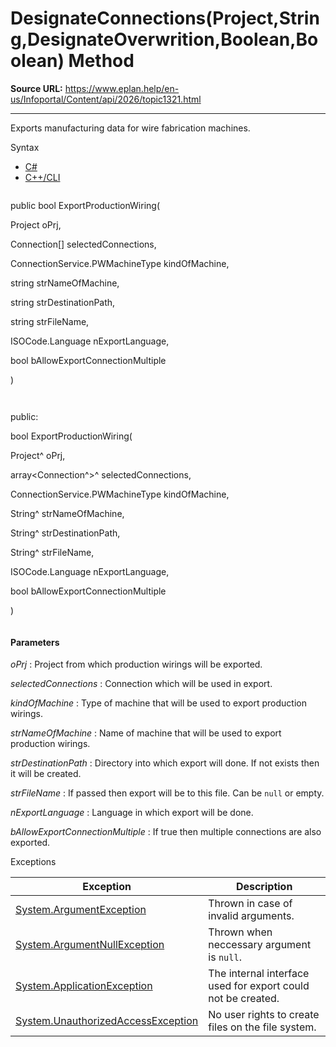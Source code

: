 # DesignateConnections(Project,String,DesignateOverwrition,Boolean,Boolean) Method

**Source URL:** https://www.eplan.help/en-us/Infoportal/Content/api/2026/topic1321.html

---

Exports manufacturing data for wire fabrication machines.

Syntax

- [C#](#i-syntax-CS)
- [C++/CLI](#i-syntax-CPP2005)

```
```
public bool ExportProductionWiring( 

   Project oPrj,

   Connection[] selectedConnections,

   ConnectionService.PWMachineType kindOfMachine,

   string strNameOfMachine,

   string strDestinationPath,

   string strFileName,

   ISOCode.Language nExportLanguage,

   bool bAllowExportConnectionMultiple

)
```
```

```
```
public:

bool ExportProductionWiring( 

   Project^ oPrj,

   array<Connection^>^ selectedConnections,

   ConnectionService.PWMachineType kindOfMachine,

   String^ strNameOfMachine,

   String^ strDestinationPath,

   String^ strFileName,

   ISOCode.Language nExportLanguage,

   bool bAllowExportConnectionMultiple

)
```
```

#### Parameters

*oPrj*
:   Project from which production wirings will be exported.

*selectedConnections*
:   Connection which will be used in export.

*kindOfMachine*
:   Type of machine that will be used to export production wirings.

*strNameOfMachine*
:   Name of machine that will be used to export production wirings.

*strDestinationPath*
:   Directory into which export will done. If not exists then it will be created.

*strFileName*
:   If passed then export will be to this file. Can be `null` or empty.

*nExportLanguage*
:   Language in which export will be done.

*bAllowExportConnectionMultiple*
:   If true then multiple connections are also exported.

Exceptions

| Exception | Description |
| --- | --- |
| [System.ArgumentException](#) | Thrown in case of invalid arguments. |
| [System.ArgumentNullException](#) | Thrown when neccessary argument is `null`. |
| [System.ApplicationException](#) | The internal interface used for export could not be created. |
| [System.UnauthorizedAccessException](#) | No user rights to create files on the file system. |
